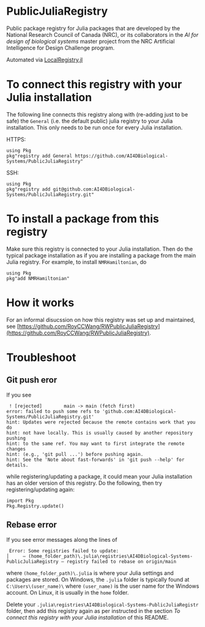 # PublicJuliaRegistry
Public package registry for Julia packages that are developed by the National Research Council of Canada (NRC), or its collaborators in the *AI for design of biological systems* master project from the NRC Artificial Intelligence for Design Challenge program.

Automated via [LocalRegistry.jl](https://github.com/GunnarFarneback/LocalRegistry.jl)

# To connect this registry with your Julia installation
The following line connects this registry along with (re-adding just to be safe) the `General` (i.e. the default public) julia registry to your Julia installation. This only needs to be run once for every Julia installation.

HTTPS:
```
using Pkg
pkg"registry add General https://github.com/AI4DBiological-Systems/PublicJuliaRegistry"
```

SSH:
```
using Pkg
pkg"registry add git@github.com:AI4DBiological-Systems/PublicJuliaRegistry.git"
```

# To install a package from this registry
Make sure this registry is connected to your Julia installation. Then do the typical package installation as if you are installing a package from the main Julia registry. For example, to install `NMRHamiltonian`, do
```
using Pkg
pkg"add NMRHamiltonian"
```

# How it works
For an informal disucssion on how this registry was set up and maintained, see [https://github.com/RoyCCWang/RWPublicJuliaRegistry](https://github.com/RoyCCWang/RWPublicJuliaRegistry).

# Troubleshoot
## Git push eror
If you see 
```
 ! [rejected]        main -> main (fetch first)
error: failed to push some refs to 'github.com:AI4DBiological-Systems/PublicJuliaRegistry.git'
hint: Updates were rejected because the remote contains work that you do
hint: not have locally. This is usually caused by another repository pushing
hint: to the same ref. You may want to first integrate the remote changes
hint: (e.g., 'git pull ...') before pushing again.
hint: See the 'Note about fast-forwards' in 'git push --help' for details.
```
while registering/updating a package, it could mean your Julia installation has an older version of this registry. Do the following, then try registering/updating again:
```
import Pkg
Pkg.Registry.update()
```

## Rebase error
If you see error messages along the lines of 
```
 Error: Some registries failed to update:
│     — (home_folder_path)\.julia\registries\AI4DBiological-Systems-PublicJuliaRegistry — registry failed to rebase on origin/main
```
where `(home_folder_path)\.julia` is where your Julia settings and packages are stored. On Windows, the `.julia` folder is typically found at `C:\Users\(user_name)\` where `(user_name)` is the user name for the Windows account. On Linux, it is usually in the `home` folder.

Delete your `.julia\registries\AI4DBiological-Systems-PublicJuliaRegistr` folder, then add this registry again as per instructed in the section *To connect this registry with your Julia installation* of this README.
